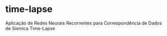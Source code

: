 # time-lapse
Aplicação de Redes Neurais Recorrentes para Correspondência de Dados de Sísmica Time-Lapse
